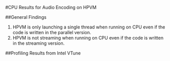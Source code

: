 #CPU Results for Audio Encoding on HPVM

##General Findings
1. HPVM is only launching a single thread when running on CPU even if the code is written in the parallel version.
2. HPVM is not streaming when running on CPU even if the code is written in the streaming version.

##Profiling Results from Intel VTune

